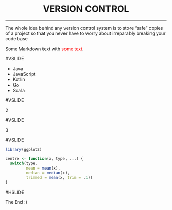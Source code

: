 
<center><h1>VERSION CONTROL</h1></center>

---

The whole idea behind any version control system is to store “safe” copies of a project so that you never have to worry about irreparably breaking your code base

Some Markdown text with <span style="color:red">some text</span>.


#VSLIDE

- Java
- JavaScript <!-- .element: class="fragment" -->
- Kotlin     <!-- .element: class="fragment" -->
- Go         <!-- .element: class="fragment" -->
- Scala      <!-- .element: class="fragment" -->

#VSLIDE

2

#VSLIDE

3

#VSLIDE

```r
library(ggplot2)

centre <- function(x, type, ...) {
  switch(type,
         mean = mean(x),
         median = median(x),
         trimmed = mean(x, trim = .1))
}
```

#HSLIDE

The End :)
